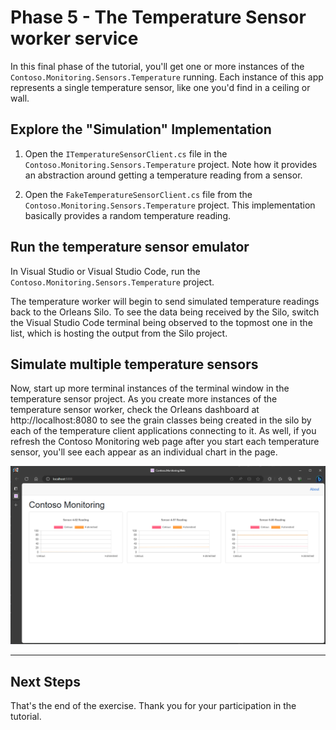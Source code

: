 # Phase 5 - The Temperature Sensor worker service 

In this final phase of the tutorial, you'll get one or more instances of the `Contoso.Monitoring.Sensors.Temperature` running. Each instance of this app represents a single temperature sensor, like one you'd find in a ceiling or wall.

## Explore the "Simulation" Implementation

1. Open the `ITemperatureSensorClient.cs` file in the `Contoso.Monitoring.Sensors.Temperature` project. Note how it provides an abstraction around getting a temperature reading from a sensor.

1. Open the `FakeTemperatureSensorClient.cs` file from the `Contoso.Monitoring.Sensors.Temperature` project. This implementation basically provides a random temperature reading.

## Run the temperature sensor emulator

In Visual Studio or Visual Studio Code, run the `Contoso.Monitoring.Sensors.Temperature` project. 

The temperature worker will begin to send simulated temperature readings back to the Orleans Silo. To see the data being received by the Silo, switch the Visual Studio Code terminal being observed to the topmost one in the list, which is hosting the output from the Silo project. 

## Simulate multiple temperature sensors

Now, start up more terminal instances of the terminal window in the temperature sensor project. As you create more instances of the temperature sensor worker, check the Orleans dashboard at http://localhost:8080 to see the grain classes being created in the silo by each of the temperature client applications connecting to it. As well, if you refresh the Contoso Monitoring web page after you start each temperature sensor, you'll see each appear as an individual chart in the page.

![The temperature page open in a browser.](media/14-browser-full.png)

---

## Next Steps

That's the end of the exercise. Thank you for your participation in the tutorial. 
